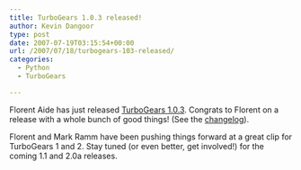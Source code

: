 ```yaml
---
title: TurboGears 1.0.3 released!
author: Kevin Dangoor
type: post
date: 2007-07-19T03:15:54+00:00
url: /2007/07/18/turbogears-103-released/
categories:
  - Python
  - TurboGears

---
```

Florent Aide has just released [TurboGears 1.0.3][1]. Congrats to Florent on a release with a whole bunch of good things! (See the [changelog][2]).

Florent and Mark Ramm have been pushing things forward at a great clip for TurboGears 1 and 2. Stay tuned (or even better, get involved!) for the coming 1.1 and 2.0a releases.

 [1]: http://www.turbogears.org/
 [2]: http://trac.turbogears.org/wiki/ChangeLog